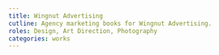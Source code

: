 ```yaml
---
title: Wingnut Advertising
cutline: Agency marketing books for Wingnut Advertising.
roles: Design, Art Direction, Photography
categories: works
---
```

